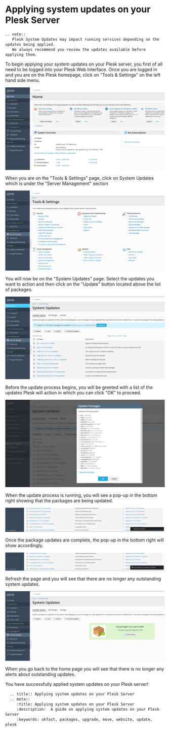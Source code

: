 # Applying system updates on your Plesk Server

```eval_rst
.. note::
   Plesk System Updates may impact running services depending on the updates being applied.
   We always recommend you review the updates available before applying them.
```
To begin applying your system updates on your Plesk server, you first of all need to be logged into your Plesk Web Interface.
Once you are logged in and you are on the Plesk homepage, click on "Tools & Settings" on the left hand side menu.

![Plesk Obsidian Homepage](files/plesk_obsidianhomepage.PNG)

When you are on the "Tools & Settings" page, click on System Updates which is under the "Server Management" section

![Plesk Obsidian Tools and Settings](files/plesk_obsidiantoolsandsettings.PNG)

You will now be on the "System Updates" page. Select the updates you want to action and then click on the "Update" button located above the list of packages.

![Plesk Obsidian System Updates](files/plesk_obsidiansystemupdates.PNG)

Before the update process begins, you will be greeted with a list of the updates Plesk will action in which you can click "OK" to proceed.

![Plesk Obsidian Update Packages](files/plesk_obsidianupdatepackages.PNG)

 When the update process is running, you will see a pop-up in the bottom right showing that the packages are being updated.

![Plesk Obsidian Updating Packages](files/plesk_obsidianupdatingpackages.PNG)

Once the package updates are complete, the pop-up in the bottom right will show accordingly.

![Plesk Obsidian Updates Done](files/plesk_obsidianupdatesdone.PNG)

Refresh the page and you will see that there are no longer any outstanding system updates.

![Plesk Obsidian Updates Check](files/plesk_obsidiansystemupdatescomplete.PNG)

When you go back to the home page you will see that there is no longer any alerts about outstanding updates.

You have successfully applied system updates on your Plesk server!

```eval_rst
  .. title:: Applying system updates on your Plesk Server
  .. meta::
     :title: Applying system updates on your Plesk Server
     :description:  A guide on applying system updates on your Plesk Server
     :keywords: ukfast, packages, upgrade, move, website, update, plesk
```
